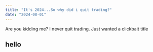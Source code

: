 ```yaml
---
title: "It's 2024...So why did i quit trading?"
date: "2024-08-01"
---
```


Are you kidding me? I never quit trading. Just wanted a clickbait title

## hello
